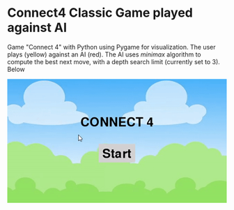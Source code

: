 # Connect4 Classic Game played against AI
Game "Connect 4" with Python using Pygame for visualization. The user plays (yellow) against an AI (red). The AI uses _minimax_ algorithm to compute the best next move, with a depth search limit (currently set to 3). Below

<img src="connect4.gif"/>

